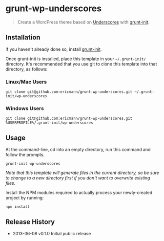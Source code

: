 # grunt-wp-underscores

> Create a WordPress theme based on [Underscores][] with [grunt-init][].

[underscores]: https://github.com/automattic/_s
[grunt-init]: http://gruntjs.com/project-scaffolding

## Installation
If you haven't already done so, install [grunt-init][].

Once grunt-init is installed, place this template in your `~/.grunt-init/` directory. It's recommended that you use git to clone this template into that directory, as follows:

### Linux/Mac Users

```
git clone git@github.com:ericmann/grunt-wp-underscores.git ~/.grunt-init/wp-underscores
```

### Windows Users

```
git clone git@github.com:ericmann/grunt-wp-underscores.git %USERPROFILE%/.grunt-init/wp-underscores
```

## Usage

At the command-line, cd into an empty directory, run this command and follow the prompts.

```
grunt-init wp-underscores
```

_Note that this template will generate files in the current directory, so be sure to change to a new directory first if you don't want to overwrite existing files._

Install the NPM modules required to actually process your newly-created project by running:

```
npm install
```

## Release History

 * 2013-06-08   v0.1.0   Initial public release
